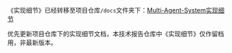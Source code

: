 《实现细节》已经转移至项目仓库`/docs`文件夹下：[Multi-Agent-System实现细节](https://github.com/motern88/Allen/blob/main/docs/Multi-Agent-System实现细节.md)

优先更新项目仓库下的实现细节文档，本技术报告仓库中《实现细节》仅作留档用，非最新版本。
